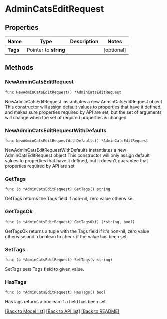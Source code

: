 # AdminCatsEditRequest

## Properties

Name | Type | Description | Notes
------------ | ------------- | ------------- | -------------
**Tags** | Pointer to **string** |  | [optional] 

## Methods

### NewAdminCatsEditRequest

`func NewAdminCatsEditRequest() *AdminCatsEditRequest`

NewAdminCatsEditRequest instantiates a new AdminCatsEditRequest object
This constructor will assign default values to properties that have it defined,
and makes sure properties required by API are set, but the set of arguments
will change when the set of required properties is changed

### NewAdminCatsEditRequestWithDefaults

`func NewAdminCatsEditRequestWithDefaults() *AdminCatsEditRequest`

NewAdminCatsEditRequestWithDefaults instantiates a new AdminCatsEditRequest object
This constructor will only assign default values to properties that have it defined,
but it doesn't guarantee that properties required by API are set

### GetTags

`func (o *AdminCatsEditRequest) GetTags() string`

GetTags returns the Tags field if non-nil, zero value otherwise.

### GetTagsOk

`func (o *AdminCatsEditRequest) GetTagsOk() (*string, bool)`

GetTagsOk returns a tuple with the Tags field if it's non-nil, zero value otherwise
and a boolean to check if the value has been set.

### SetTags

`func (o *AdminCatsEditRequest) SetTags(v string)`

SetTags sets Tags field to given value.

### HasTags

`func (o *AdminCatsEditRequest) HasTags() bool`

HasTags returns a boolean if a field has been set.


[[Back to Model list]](../README.md#documentation-for-models) [[Back to API list]](../README.md#documentation-for-api-endpoints) [[Back to README]](../README.md)


